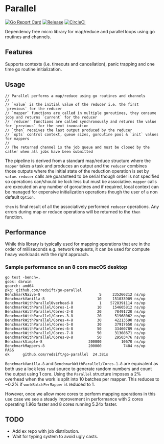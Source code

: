 # Parallel

[![Go Report Card](https://goreportcard.com/badge/github.com/redsift/go-parallel)](https://goreportcard.com/report/github.com/redsift/go-parallel)
[![Release](https://img.shields.io/github/release/redsift/go-parallel/all.svg)](https://github.com/redsift/go-parallel/releases)
[![CircleCI](https://circleci.com/gh/redsift/go-parallel.svg?style=shield)](https://circleci.com/gh/redsift/go-parallel)

Dependency free micro library for map/reduce and parallel loops using go
routines and channels.

## Features

Supports contexts (i.e. timeouts and cancellation), panic trapping and
one time go routine initialization.

## Usage

```
// Parallel performs a map/reduce using go routines and channels
//
// `value` is the initial value of the reducer i.e. the first `previous` for the reducer
// `mapper` functions are called in multiple goroutines, they consume jobs and returns `current` for the reducer
// `reducer` functions are called synchronously and returns the value for `previous` for the next invocation
// `then` receives the last output produced by the reducer
// `opts` control context, queue sizes, goroutine pool & `init` values for mappers
//
// The returned channel is the job queue and must be closed by the caller when all jobs have been submitted
```

The pipeline is derived from a standard map/reduce structure where the `mapper`
takes a task and produces an output and the `reducer` combines those outputs
where the initial state of the reduction operation is set by `value`. `reducer`
calls are guaranteed to be serial though order is not specified so operations
can/should be lock less but must be associative. `mapper` calls are
executed on any number of goroutines and if required, local context can
be managed for expensive initialization operations though the user of a
non default `Option`.

`then` is final result of all the associatively performed `reducer` operations.
Any errors during map or reduce operations will be returned to the `then` function.

## Performance

While this library is typically used for mapping operations that are in
the order of milliseconds e.g. network requests, it can be used for
compute heavy workloads with the right approach.

### Sample performance on an 8 core macOS desktop
```
go test -bench=.
goos: darwin
goarch: amd64
pkg: github.com/redsift/go-parallel
BenchmarkNaive-8                  	       5	 235266212 ns/op
BenchmarkVanilla-8                	      10	 151033909 ns/op
BenchmarkWithParallelOverhead-8   	       1	5728391114 ns/op
BenchmarkWithParallel/Cores-1-8   	      10	 154605812 ns/op
BenchmarkWithParallel/Cores-2-8   	      20	  78491720 ns/op
BenchmarkWithParallel/Cores-3-8   	      20	  51968062 ns/op
BenchmarkWithParallel/Cores-4-8   	      30	  42213590 ns/op
BenchmarkWithParallel/Cores-5-8   	      30	  37917650 ns/op
BenchmarkWithParallel/Cores-6-8   	      50	  33460789 ns/op
BenchmarkWithParallel/Cores-7-8   	      50	  31308671 ns/op
BenchmarkWithParallel/Cores-8-8   	      50	  29503476 ns/op
BenchmarkSimple-8                 	  200000	     10670 ns/op
BenchmarkMappers-8                	  200000	      7484 ns/op
PASS
ok  	github.com/redsift/go-parallel	24.381s
```

`BenchmarkVanilla-8` and `BenchmarkWithParallel/Cores-1-8` are equivalent
as both use a lock less `rand` source to generate random numbers and count
the output using 1 core. Using the `Parallel` structure imposes a 2% overhead
when the work is split into 10 batches per mapper. This reduces to ~0.2% if
`workBatchPerMapper` is reduced to 1.

However, once we allow more cores to perform mapping operations in this
use case we see a steady improvement in performance with 2 cores operating
1.96x faster and 8 cores running 5.24x faster.


## TODO
- Add ex repo with job distribution.
- Wait for typing system to avoid ugly casts.